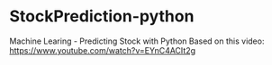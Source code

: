# StockPrediction-python
Machine Learing - Predicting Stock with Python
Based on this video: https://www.youtube.com/watch?v=EYnC4ACIt2g